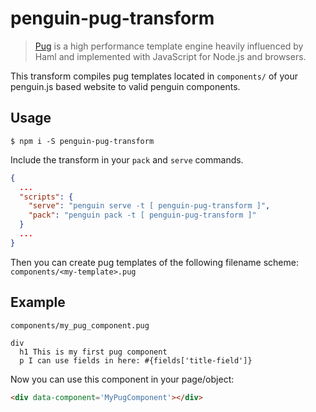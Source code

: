 # penguin-pug-transform

> [Pug](https://pugjs.org) is a high performance template engine heavily influenced by Haml and implemented with JavaScript for Node.js and browsers.

This transform compiles pug templates located in `components/` of your penguin.js based website to valid penguin components.

## Usage

	$ npm i -S penguin-pug-transform

Include the transform in your `pack` and `serve` commands.

```json
{
  ...
  "scripts": {
    "serve": "penguin serve -t [ penguin-pug-transform ]",
    "pack": "penguin pack -t [ penguin-pug-transform ]"
  }
  ...
}
```

Then you can create pug templates of the following filename scheme: `components/<my-template>.pug`

## Example

`components/my_pug_component.pug`

```
div
  h1 This is my first pug component
  p I can use fields in here: #{fields['title-field']}
```

Now you can use this component in your page/object:

```html
<div data-component='MyPugComponent'></div>
```
